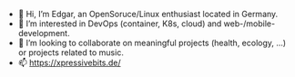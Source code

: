 - 👋 Hi, I’m Edgar, an OpenSoruce/Linux enthusiast located in Germany.
- 👀 I’m interested in DevOps (container, K8s, cloud) and web-/mobile-development.
- 💞️ I’m looking to collaborate on meaningful projects (health, ecology, ...) or projects related to music.
- 📫 https://xpressivebits.de/

<!---
edgecode/edgecode is a ✨ special ✨ repository because its `README.md` (this file) appears on your GitHub profile.
You can click the Preview link to take a look at your changes.
--->
